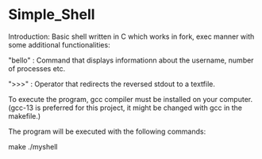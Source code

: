 # Simple_Shell
Introduction: Basic shell written in C which works in fork, exec manner with some additional functionalities: 


"bello" : Command that displays informationn about the username, number of processes etc.

">>>" : Operator that redirects the reversed stdout to a textfile.



To execute the program, gcc compiler must be installed on your computer. (gcc-13 is preferred for this project, it might be changed with gcc in the makefile.)


The program will be executed with the following commands:

  make
  ./myshell

